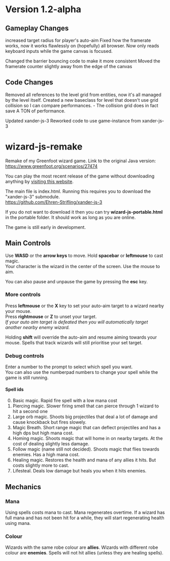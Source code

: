# Version 1.2-alpha

## Gameplay Changes
increased target radius for player's auto-aim
Fixed how the framerate works, now it works flawlessly on (hopefully) all browser.
Now only reads keyboard inputs while the game canvas is focused.

Changed the barrier bouncing code to make it more consistent
Moved the framerate counter slightly away from the edge of the canvas

## Code Changes
Removed all references to the level grid from entities, now it's all managed by the level itself.
Created a new baseclass for level that doesn't use grid collision so I can compare performances. - The collision grid does in fact save A TON of performance.

Updated xander-js-3
Reworked code to use game-instance from xander-js-3

# wizard-js-remake
Remake of my Greenfoot wizard game.
Link to the original Java version: https://www.greenfoot.org/scenarios/27474

You can play the most recent release of the game without downloading anything by [visiting this website](https://ehren-strifling.github.io/wizard-js-remake/).

The main file is index.html.
Running this requires you to download the "xander-js-3" submodule.   
https://github.com/Ehren-Strifling/xander-js-3

If you do not want to download it then you can try **wizard-js-portable.html** in the portable folder. It should work as long as you are online.

The game is still early in development.

## Main Controls
Use **WASD** or the **arrow keys** to move. Hold **spacebar** or **leftmouse** to cast magic.  
Your character is the wizard in the center of the screen. Use the mouse to aim.

You can also pause and unpause the game by pressing the **esc** key.

### More controls
Press **leftmouse** or the **X** key to set your auto-aim target to a wizard nearby your mouse.  
Press **rightmouse** or **Z** to unset your target.  
_If your auto aim target is defeated then you will automatically target another nearby enemy wizard._

Holding **shift** will override the auto-aim and resume aiming towards your mouse. Spells that track wizards will still prioritise your set target.


### Debug controls
Enter a number to the prompt to select which spell you want.  
You can also use the numberpad numbers to change your spell while the game is still running.

#### Spell ids
0. Basic magic. Rapid fire spell with a low mana cost
1. Piercing magic. Slower firing smell that can pierce through 1 wizard to hit a second one
2. Large orb magic. Shoots big projectiles that deal a lot of damage and cause knockback but fires slowely.
3. Magic Breath. Short range magic that can deflect projectiles and has a high dps but high mana cost.
4. Homing magic. Shoots magic that will home in on nearby targets. At the cost of dealing slightly less damage.
5. Follow magic (name still not decided). Shoots magic that flies towards enemies. Has a high mana cost.
6. Healing magic. Restores the health and mana of any allies it hits. But costs slightly more to cast.
7. Lifesteal. Deals low damage but heals you when it hits enemies.

## Mechanics
### Mana
Using spells costs mana to cast. Mana regenerates overtime.
If a wizard has full mana and has not been hit for a while, they will start regenerating health using mana.
### Colour
Wizards with the same robe colour are **allies**. Wizards with different robe colour are **enemies**.
Spells will not hit allies (unless they are healing spells).